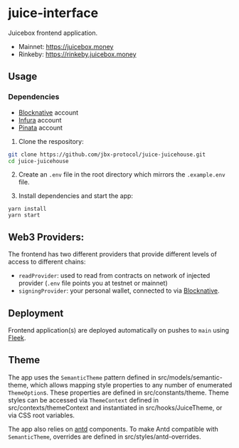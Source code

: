 # juice-interface

Juicebox frontend application.

- Mainnet: https://juicebox.money
- Rinkeby: https://rinkeby.juicebox.money

## Usage

### Dependencies

- [Blocknative](https://www.blocknative.com) account
- [Infura](https://infura.io) account
- [Pinata](https://pinata.cloud) account

1.  Clone the respository:

  ```bash
  git clone https://github.com/jbx-protocol/juice-juicehouse.git
  cd juice-juicehouse
  ```

2.  Create an `.env` file in the root directory which mirrors the `.example.env` file.

3.  Install dependencies and start the app:

  ```
  yarn install
  yarn start
  ```

## Web3 Providers:

The frontend has two different providers that provide different levels of access to different chains:

- `readProvider`: used to read from contracts on network of injected provider (`.env` file points you at testnet or mainnet)
- `signingProvider`: your personal wallet, connected to via [Blocknative](https://docs.blocknative.com/onboard).


## Deployment

Frontend application(s) are deployed automatically on pushes to `main` using [Fleek](https://app.fleek.co/#/sites/juicebox-kovan).

## Theme

The app uses the `SemanticTheme` pattern defined in src/models/semantic-theme, which allows mapping style properties to any number of enumerated `ThemeOption`s. These properties are defined in src/constants/theme. Theme styles can be accessed via `ThemeContext` defined in src/contexts/themeContext and instantiated in src/hooks/JuiceTheme, or via CSS root variables.

The app also relies on [antd](https://ant-design.gitee.io/) components. To make Antd compatible with `SemanticTheme`, overrides are defined in src/styles/antd-overrides.
